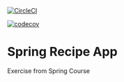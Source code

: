 [![CircleCI](https://circleci.com/gh/pedro911/spring5recipe.svg?style=svg)](https://circleci.com/gh/pedro911/spring5recipe)

[![codecov](https://codecov.io/gh/pedro911/spring5recipe/branch/master/graph/badge.svg)](https://codecov.io/gh/pedro911/spring5recipe)

# Spring Recipe App

Exercise from Spring Course 

